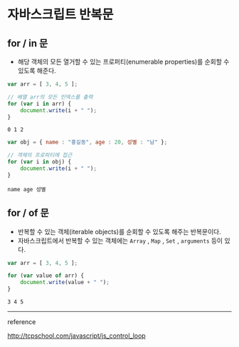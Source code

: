 # 자바스크립트 반복문

## for / in 문

+ 해당 객체의 모든 열거할 수 있는 프로퍼티(enumerable properties)를 순회할 수 있도록 해준다.

```js
var arr = [ 3, 4, 5 ];

// 배열 arr의 모든 인덱스를 출력
for (var i in arr) {
    document.write(i + " ");
}
```

`0 1 2`

```js
var obj = { name : "홍길동", age : 20, 성별 : "남" };

// 객체의 프로퍼티에 접근
for (var i in obj) {
    document.write(i + " ");
}
```

`name age 성별`

## for / of 문

+ 반복할 수 있는 객체(iterable objects)를 순회할 수 있도록 해주는 반복문이다.
+ 자바스크립트에서 반복할 수 있는 객체에는 `Array` , `Map` , `Set` , `arguments` 등이 있다.

```js
var arr = [ 3, 4, 5 ];

for (var value of arr) {
    document.write(value + " ");
}
```

`3 4 5`

---

reference

http://tcpschool.com/javascript/js_control_loop
